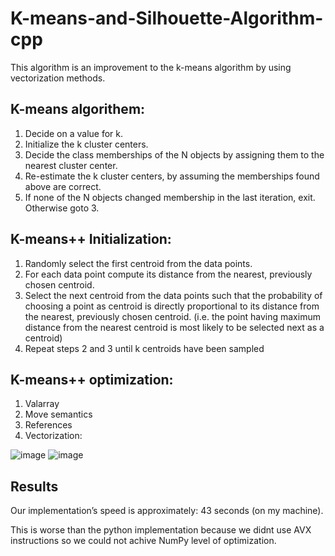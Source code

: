 # K-means-and-Silhouette-Algorithm-cpp
This algorithm is an improvement to the k-means algorithm by using vectorization methods.
## K-means algorithem:
1. Decide on a value for k.	
2. Initialize the k cluster centers.	
3. Decide the class memberships of the N objects by assigning them to the nearest cluster center.	
4. Re-estimate the k cluster centers, by assuming the memberships found above are correct.	
5. If none of the N objects changed membership in the last iteration, exit. Otherwise goto 3.

## K-means++ Initialization:
1. Randomly select the first centroid from the data points.
2. For each data point compute its distance from the nearest, previously chosen centroid.
3. Select the next centroid from the data points such that the probability of choosing a point as centroid is directly proportional to its distance from the nearest, previously chosen centroid. (i.e. the point having maximum distance from the nearest centroid is most likely to be selected next as a centroid)
4. Repeat steps 2 and 3 until k centroids have been sampled

## K-means++ optimization:
1. Valarray
2. Move semantics
3. References
4. Vectorization:

![image](https://user-images.githubusercontent.com/74405706/173426461-bd4e57e5-86c6-41d2-9a17-7147d87f16d4.png)
![image](https://user-images.githubusercontent.com/74405706/173426521-de9eeb43-9365-48e3-b106-bceeadd6984e.png)

## Results
Our implementation’s speed is approximately: 43 seconds (on my machine).

This is worse than the python implementation because we didnt use AVX instructions so we could not achive NumPy level of optimization.



